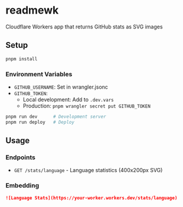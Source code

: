 # readmewk

Cloudflare Workers app that returns GitHub stats as SVG images

## Setup

```bash
pnpm install
```

### Environment Variables

- `GITHUB_USERNAME`: Set in wrangler.jsonc
- `GITHUB_TOKEN`: 
  - Local development: Add to `.dev.vars`
  - Production: `pnpm wrangler secret put GITHUB_TOKEN`

```bash
pnpm run dev      # Development server
pnpm run deploy   # Deploy
```

## Usage

### Endpoints

- `GET /stats/language` - Language statistics (400x200px SVG)

### Embedding

```markdown
![Language Stats](https://your-worker.workers.dev/stats/language)
```
